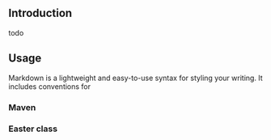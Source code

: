 ## Introduction

todo

## Usage

Markdown is a lightweight and easy-to-use syntax for styling your writing. It includes conventions for

### Maven
### Easter class

